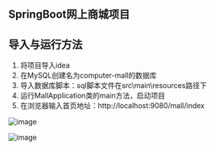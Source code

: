## SpringBoot网上商城项目  
## 导入与运行方法
1.  将项目导入idea
2.  在MySQL创建名为computer-mall的数据库
3.  导入数据库脚本：sql脚本文件在src\main\resources路径下
4.  运行MallApplication类的main方法，启动项目
5.  在浏览器输入首页地址：http://localhost:9080/mall/index 
  
![image](src/main/webapp/index.jpg)
  
![image](src/main/webapp/detail.jpg)

